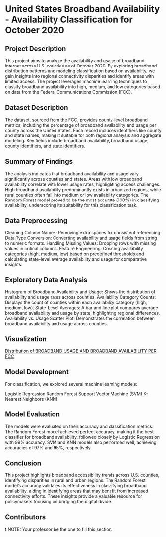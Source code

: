 # United States Broadband Availability - Availability Classification for October 2020
## Project Description
This project aims to analyze the availability and usage of broadband internet across U.S. counties as of October 2020. By exploring broadband distribution patterns and modeling classification based on availability, we gain insights into regional connectivity disparities and identify areas with limited access. The project leverages machine learning techniques to classify broadband availability into high, medium, and low categories based on data from the Federal Communications Commission (FCC).

## Dataset Description
The dataset, sourced from the FCC, provides county-level broadband metrics, including the percentage of broadband availability and usage per county across the United States. Each record includes identifiers like county and state names, making it suitable for both regional analysis and aggregate modeling. Key fields include broadband availability, broadband usage, county identifiers, and state identifiers.

## Summary of Findings
The analysis indicates that broadband availability and usage vary significantly across counties and states. Areas with low broadband availability correlate with lower usage rates, highlighting access challenges. High broadband availability predominantly exists in urbanized regions, while rural counties often fall into medium or low availability categories. The Random Forest model proved to be the most accurate (100%) in classifying availability, underscoring its suitability for this classification task.

## Data Preprocessing
Cleaning Column Names: Removing extra spaces for consistent referencing.
Data Type Conversion: Converting availability and usage fields from string to numeric formats.
Handling Missing Values: Dropping rows with missing values in critical columns.
Feature Engineering: Creating availability categories (high, medium, low) based on predefined thresholds and calculating state-level average availability and usage for comparative insights.

## Exploratory Data Analysis
Histogram of Broadband Availability and Usage: Shows the distribution of availability and usage rates across counties.
Availability Category Counts: Displays the count of counties within each availability category (high, medium, low).
State-Level Averages: A bar and line plot compares average broadband availability and usage by state, highlighting regional differences.
Availability vs. Usage Scatter Plot: Demonstrates the correlation between broadband availability and usage across counties.
## Visualization
[Distribution of BROADBAND USAGE AND BROADBAND AVAILABILITY PER FCC](images/image1.png)


## Model Development
For classification, we explored several machine learning models:

Logistic Regression
Random Forest
Support Vector Machine (SVM)
K-Nearest Neighbors (KNN)

## Model Evaluation
The models were evaluated on their accuracy and classification metrics. The Random Forest model achieved perfect accuracy, making it the best classifier for broadband availability, followed closely by Logistic Regression with 99% accuracy. SVM and KNN models also performed well, achieving accuracies of 97% and 95%, respectively.

## Conclusion
This project highlights broadband accessibility trends across U.S. counties, identifying disparities in rural and urban regions. The Random Forest model’s accuracy validates its effectiveness in classifying broadband availability, aiding in identifying areas that may benefit from increased connectivity efforts. These insights provide a valuable resource for policymakers focusing on bridging the digital divide.
## Contributors
❗ NOTE: Your professor be the one to fill this section.
